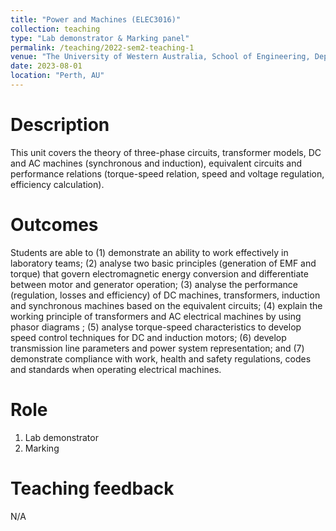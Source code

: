 ```yaml
---
title: "Power and Machines (ELEC3016)"
collection: teaching
type: "Lab demonstrator & Marking panel"
permalink: /teaching/2022-sem2-teaching-1
venue: "The University of Western Australia, School of Engineering, Department of Electrical, Electronic and Computer Engineering"
date: 2023-08-01
location: "Perth, AU"
---
```

Description
======
This unit covers the theory of three-phase circuits, transformer models, DC and AC machines (synchronous and induction), equivalent circuits and performance relations (torque-speed relation, speed and voltage regulation, efficiency calculation).

Outcomes
======
Students are able to (1) demonstrate an ability to work effectively in laboratory teams; (2) analyse two basic principles (generation of EMF and torque) that govern electromagnetic energy conversion and differentiate between motor and generator operation; (3) analyse the performance (regulation, losses and efficiency) of DC machines, transformers, induction and synchronous machines based on the equivalent circuits; (4) explain the working principle of transformers and AC electrical machines by using phasor diagrams ; (5) analyse torque-speed characteristics to develop speed control techniques for DC and induction motors; (6) develop transmission line parameters and power system representation; and (7) demonstrate compliance with work, health and safety regulations, codes and standards when operating electrical machines.

Role
======
1. Lab demonstrator
2. Marking

Teaching feedback
======
N/A
